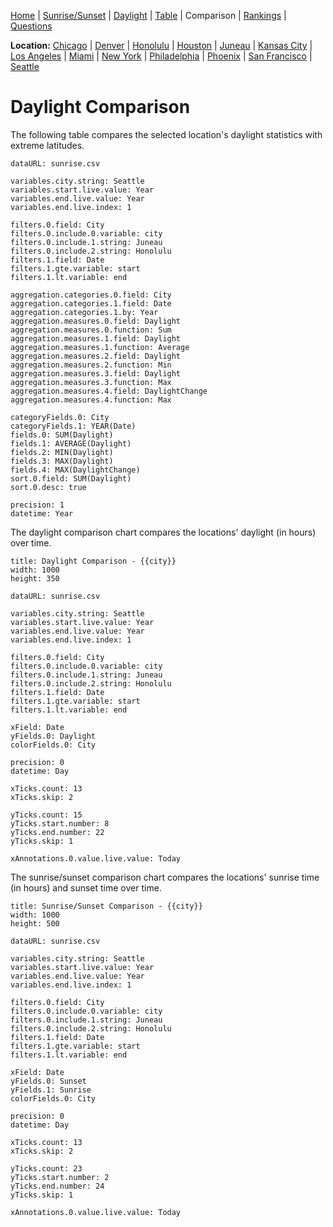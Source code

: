 [Home](#url=README.md) |
[Sunrise/Sunset](#url=sunrise.md) |
[Daylight](#url=daylight.md) |
[Table](#url=daylight-table.md) |
Comparison |
[Rankings](#url=daylight-rank.md) |
[Questions](#url=questions.md)

**Location:**
[Chicago](#variables.city.string=Chicago) |
[Denver](#variables.city.string=Denver) |
[Honolulu](#variables.city.string=Honolulu) |
[Houston](#variables.city.string=Houston) |
[Juneau](#variables.city.string=Juneau) |
[Kansas City](#variables.city.string=Kansas%20City) |
[Los Angeles](#variables.city.string=Los%20Angeles) |
[Miami](#variables.city.string=Miami) |
[New York](#variables.city.string=New%20York) |
[Philadelphia](#variables.city.string=Philadelphia) |
[Phoenix](#variables.city.string=Phoenix) |
[San Francisco](#variables.city.string=San%20Francisco) |
[Seattle](#variables.city.string=Seattle)


# Daylight Comparison

The following table compares the selected location's daylight statistics with extreme latitudes.

~~~ data-table
dataURL: sunrise.csv

variables.city.string: Seattle
variables.start.live.value: Year
variables.end.live.value: Year
variables.end.live.index: 1

filters.0.field: City
filters.0.include.0.variable: city
filters.0.include.1.string: Juneau
filters.0.include.2.string: Honolulu
filters.1.field: Date
filters.1.gte.variable: start
filters.1.lt.variable: end

aggregation.categories.0.field: City
aggregation.categories.1.field: Date
aggregation.categories.1.by: Year
aggregation.measures.0.field: Daylight
aggregation.measures.0.function: Sum
aggregation.measures.1.field: Daylight
aggregation.measures.1.function: Average
aggregation.measures.2.field: Daylight
aggregation.measures.2.function: Min
aggregation.measures.3.field: Daylight
aggregation.measures.3.function: Max
aggregation.measures.4.field: DaylightChange
aggregation.measures.4.function: Max

categoryFields.0: City
categoryFields.1: YEAR(Date)
fields.0: SUM(Daylight)
fields.1: AVERAGE(Daylight)
fields.2: MIN(Daylight)
fields.3: MAX(Daylight)
fields.4: MAX(DaylightChange)
sort.0.field: SUM(Daylight)
sort.0.desc: true

precision: 1
datetime: Year
~~~

The daylight comparison chart compares the locations' daylight (in hours) over time.

~~~ line-chart
title: Daylight Comparison - {{city}}
width: 1000
height: 350

dataURL: sunrise.csv

variables.city.string: Seattle
variables.start.live.value: Year
variables.end.live.value: Year
variables.end.live.index: 1

filters.0.field: City
filters.0.include.0.variable: city
filters.0.include.1.string: Juneau
filters.0.include.2.string: Honolulu
filters.1.field: Date
filters.1.gte.variable: start
filters.1.lt.variable: end

xField: Date
yFields.0: Daylight
colorFields.0: City

precision: 0
datetime: Day

xTicks.count: 13
xTicks.skip: 2

yTicks.count: 15
yTicks.start.number: 8
yTicks.end.number: 22
yTicks.skip: 1

xAnnotations.0.value.live.value: Today
~~~

The sunrise/sunset comparison chart compares the locations' sunrise time (in hours) and sunset time
over time.

~~~ line-chart
title: Sunrise/Sunset Comparison - {{city}}
width: 1000
height: 500

dataURL: sunrise.csv

variables.city.string: Seattle
variables.start.live.value: Year
variables.end.live.value: Year
variables.end.live.index: 1

filters.0.field: City
filters.0.include.0.variable: city
filters.0.include.1.string: Juneau
filters.0.include.2.string: Honolulu
filters.1.field: Date
filters.1.gte.variable: start
filters.1.lt.variable: end

xField: Date
yFields.0: Sunset
yFields.1: Sunrise
colorFields.0: City

precision: 0
datetime: Day

xTicks.count: 13
xTicks.skip: 2

yTicks.count: 23
yTicks.start.number: 2
yTicks.end.number: 24
yTicks.skip: 1

xAnnotations.0.value.live.value: Today
~~~

